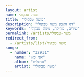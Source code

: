 ```yaml
---
layout: artist
name: משה טבקולי
title: "משה טבקולי"
description: "דף האמן משה טבקולי"
keywords: "שירים, מוזיקה, משה טבקולי"
permalink: /artists/משה-טבקולי
redirect_from:
  - /artists/list/משה טבקולי
songs:
  - number: "32931"
    name: "אני כאן"
    album: "סינגלים"
    artist: "משה טבקולי"
---
```


